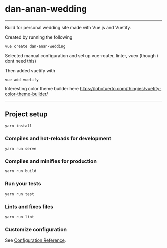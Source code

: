 # dan-anan-wedding
-------------------

Build for personal wedding site made with Vue.js and Vuetify.

Created by running the following

```
vue create dan-anan-wedding
```

Selected manual configuration and set up vue-router, linter, vuex (though i dont need this)

Then added vuetify with

```
vue add vuetify
```

Interesting color theme builder here
https://lobotuerto.com/thingies/vuetify-color-theme-builder/


-----------------

## Project setup
```
yarn install
```

### Compiles and hot-reloads for development
```
yarn run serve
```

### Compiles and minifies for production
```
yarn run build
```

### Run your tests
```
yarn run test
```

### Lints and fixes files
```
yarn run lint
```

### Customize configuration
See [Configuration Reference](https://cli.vuejs.org/config/).
